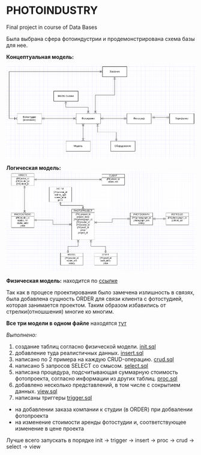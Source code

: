 # PHOTOINDUSTRY
Final project in course of Data Bases

Была выбрана сфера фотоиндустрии и продемонстрирована схема базы для нее. 

**Концептуальная модель:**

![alt text](https://github.com/ea-evdokimov/photoindustry/blob/master/pics/model_1.png?raw=true)

**Логическая модель:**
![alt text](https://github.com/ea-evdokimov/photoindustry/blob/master/pics/model_2.png?raw=true)

**Физическая модель:** находится по [ссылке](https://github.com/ea-evdokimov/photoindustry/blob/master/pics/desc.pdf)
 
Так как в процесе проектирования было замечена излишность в связях, была добавлена сущность ORDER для связи клиента с фотостудией, которая занимается проектом. Таким образом избавились от стрелки(отношшения) многие ко многим. 

**Все три модели в одном файле** находятся [тут](https://github.com/ea-evdokimov/photoindustry/blob/master/pics/full_desc.pdf)

*Выполнено:*

1. cоздание таблиц согласно физической модели.
[init.sql](https://github.com/ea-evdokimov/photoindustry/blob/master/script/init.sql)
2. добавление туда реалистичных данных.
[insert.sql](https://github.com/ea-evdokimov/photoindustry/blob/master/script/insert.sql)
3. написано по 2 примера на каждую CRUD-операцию.
[crud.sql](https://github.com/ea-evdokimov/photoindustry/blob/master/script/crud.sql)
4. написано 5 запросов SELECT со смысом.
[select.sql](https://github.com/ea-evdokimov/photoindustry/blob/master/script/select.sql)
5. написана процедура, подсчитывающая суммарную стоимость фотопроекта, согласно информации из других таблиц.
[proc.sql](https://github.com/ea-evdokimov/photoindustry/blob/master/script/proc.sql)
6. добавлено несколько представлений, в том числе с сокрытием данных.
[view.sql](https://github.com/ea-evdokimov/photoindustry/blob/master/script/view.sql)
7. написаны триггеры [trigger.sql](https://github.com/ea-evdokimov/photoindustry/blob/master/script/trigger.sql) 
 - на добавлении заказа компании к студии (в ORDER) при добвалении фотопроекта
 - на изменение стоимости аренды фотостудии и, соответствующее изменение в цене проекта



Лучше всего запускать в порядке init -> trigger -> insert -> proc -> crud -> select -> view
